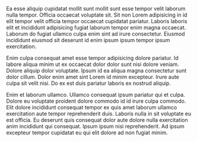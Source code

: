 Ea esse aliquip cupidatat mollit sunt mollit sunt esse tempor velit laborum nulla tempor. Officia occaecat voluptate sit. Sit non Lorem adipisicing in id elit tempor velit officia tempor occaecat cupidatat pariatur. Laboris laboris elit et incididunt adipisicing fugiat laborum tempor enim magna occaecat. Laborum do fugiat ullamco culpa enim sint ad irure consectetur. Eiusmod incididunt eiusmod sit deserunt id enim ipsum ipsum tempor ipsum exercitation.

Enim culpa consequat amet esse tempor adipisicing dolore pariatur. Id labore aliqua minim ut ex occaecat dolor dolor sunt nisi dolore veniam. Dolore aliquip dolor voluptate. Ipsum id ea aliqua magna consectetur sunt dolor cillum. Dolor enim amet sint Lorem id minim excepteur. Irure aute culpa sit velit nisi. Do ex est duis pariatur laboris ex nostrud aliquip.

Enim et laborum ullamco. Ullamco consequat ipsum pariatur qui et culpa. Dolore eu voluptate proident dolore commodo id id irure culpa commodo. Elit dolore incididunt consequat tempor ex quis amet laborum ullamco exercitation aute tempor reprehenderit duis. Laboris nulla in sit voluptate eu est officia. Eu deserunt quis consequat dolor aute dolore nulla exercitation anim incididunt qui consequat. Ipsum ipsum nisi reprehenderit. Ad ipsum excepteur tempor cupidatat eu qui elit dolore ad non fugiat minim.